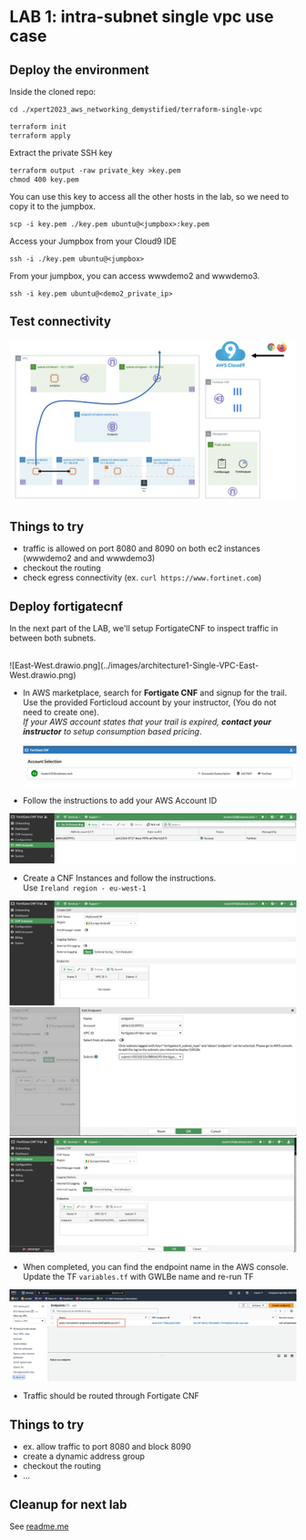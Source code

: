 # LAB 1: intra-subnet single vpc use case

## Deploy the environment
Inside the cloned repo:
```
cd ./xpert2023_aws_networking_demystified/terraform-single-vpc
```
```
terraform init
terraform apply
```
Extract the private SSH key
```
terraform output -raw private_key >key.pem
chmod 400 key.pem
```
You can use this key to access all the other hosts in the lab, so we need to copy it to the jumpbox.
```
scp -i key.pem ./key.pem ubuntu@<jumpbox>:key.pem
```
Access your Jumpbox from your Cloud9 IDE
```
ssh -i ./key.pem ubuntu@<jumpbox>
```
From your jumpbox, you can access wwwdemo2 and wwwdemo3.
```
ssh -i key.pem ubuntu@<demo2_private_ip>
```

## Test connectivity
![Flow Diagram](../images/flow_diagram.png)

## Things to try
- traffic is allowed on port 8080 and 8090 on both ec2 instances (wwwdemo2 and and wwwdemo3)
- checkout the routing
- check egress connectivity (ex. `curl https://www.fortinet.com`)

## Deploy fortigatecnf
In the next part of the LAB, we'll setup FortigateCNF to inspect traffic in between both subnets.

<br>
![East-West.drawio.png](../images/architecture1-Single-VPC-East-West.drawio.png)


- In AWS marketplace, search for **Fortigate CNF** and signup for the trail. <br>
  Use the provided Forticloud account by your instructor, (You do not need to create one).<br>
  *If your AWS account states that your trail is expired, **contact your instructor** to setup consumption based pricing*.<br>
  <br>
![onboarded.png](../images/onboarded.png)

- Follow the instructions to add your AWS Account ID
  
![AWS_account_cft.png](../images/AWS_account_cft.png)

- Create a CNF Instances and follow the instructions.<br>
  Use `Ireland region - eu-west-1`<br>
  
![add_cnf.png](../images/add_cnf.png)
![endpoints.png](../images/endpoints.png)
![completed_config.png](../images/completed_config.png)

-   When completed, you can find the endpoint name in the AWS console.
    Update the TF `variables.tf` with GWLBe name and re-run TF

![aws_endpoint.png](../images/aws_endpoint.png)

- Traffic should be routed through Fortigate CNF
  
## Things to try
- ex. allow traffic to port 8080 and block 8090
- create a dynamic address group
- checkout the routing
- ...

## Cleanup for next lab
See [readme.me](../readme.md)


